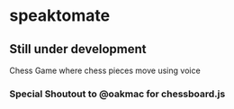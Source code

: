 # speaktomate

## Still under development

Chess Game where chess pieces move using voice

### Special Shoutout to @oakmac for chessboard.js


